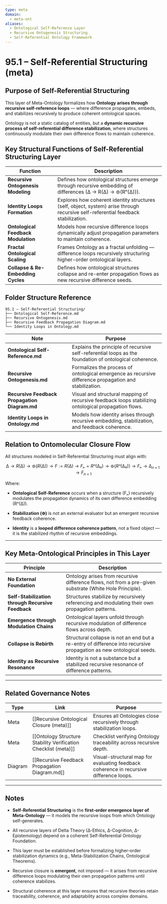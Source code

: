 ```yaml
---
type: meta
domain:
  - meta-ont
aliases:
  - Ontological Self-Reference Layer
  - Recursive Ontogenesis Structuring
  - Self-Referential Ontology Framework
---
```


# 95.1 – Self-Referential Structuring (meta)

## Purpose of Self-Referential Structuring

This layer of Meta-Ontology formalizes how **Ontology arises through recursive self-reference loops** — where difference propagates, embeds, and stabilizes recursively to produce coherent ontological spaces.

Ontology is not a static catalog of entities, but a **dynamic recursive process of self-referential difference stabilization**, where structures continuously modulate their own difference flows to maintain coherence.

## Key Structural Functions of Self-Referential Structuring Layer

| Function                         | Description |
|-----------------------------------|-------------|
| **Recursive Ontogenesis Modeling** | Defines how ontological structures emerge through recursive embedding of differences (∆ → R(∆) → ⊚(Rⁿ(∆))). |
| **Identity Loops Formation**      | Explores how coherent identity structures (self, object, system) arise through recursive self-referential feedback stabilization. |
| **Ontological Feedback Modulation** | Models how recursive difference loops dynamically adjust propagation parameters to maintain coherence. |
| **Fractal Ontological Scaling**   | Frames Ontology as a fractal unfolding — difference loops recursively structuring higher-order ontological layers. |
| **Collapse & Re-Embedding Cycles** | Defines how ontological structures collapse and re-enter propagation flows as new recursive difference seeds. |


## Folder Structure Reference

```plaintext
95.1 – Self-Referential Structuring/
├── Ontological Self-Reference.md
├── Recursive Ontogenesis.md
├── Recursive Feedback Propagation Diagram.md
└── Identity Loops in Ontology.md
````

|Note|Purpose|
|---|---|
|**Ontological Self-Reference.md**|Explains the principle of recursive self-referential loops as the foundation of ontological coherence.|
|**Recursive Ontogenesis.md**|Formalizes the process of ontological emergence as recursive difference propagation and stabilization.|
|**Recursive Feedback Propagation Diagram.md**|Visual and structural mapping of recursive feedback loops stabilizing ontological propagation flows.|
|**Identity Loops in Ontology.md**|Models how identity arises through recursive embedding, stabilization, and feedback coherence.|


## Relation to Ontomolecular Closure Flow

All structures modeled in Self-Referential Structuring must align with:

$$
∆ \rightarrow R(∆) \rightarrow ⊚(R(∆)) \rightarrow F := R(∆) \rightarrow Fₙ = Rⁿ(∆₀) \rightarrow ⊚(Rⁿ(∆₀)) \rightarrow Fₙ \rightarrow ∆_{n+1} \rightarrow F_{n+1}
$$


Where:

- **Ontological Self-Reference** occurs when a structure (Fₙ) recursively modulates the propagation dynamics of its own difference embedding (Rⁿ(∆)).
    
- **Stabilization (⊚)** is not an external evaluator but an emergent recursive feedback coherence.
    
- **Identity** is a **looped difference coherence pattern**, not a fixed object — it is the stabilized rhythm of recursive embeddings.
    

---

## Key Meta-Ontological Principles in This Layer

|Principle|Description|
|---|---|
|**No External Foundation**|Ontology arises from recursive difference flows, not from a pre-given substrate (White Hole Principle).|
|**Self-Stabilization through Recursive Feedback**|Structures stabilize by recursively referencing and modulating their own propagation patterns.|
|**Emergence through Modulation Chains**|Ontological layers unfold through recursive modulation of difference flows across depth.|
|**Collapse is Rebirth**|Structural collapse is not an end but a re-entry of difference into recursive propagation as new ontological seeds.|
|**Identity as Recursive Resonance**|Identity is not a substance but a stabilized recursive resonance of difference patterns.|

---

## Related Governance Notes

|Type|Link|Purpose|
|---|---|---|
|Meta|[[Recursive Ontological Closure (meta)]]|Ensures all Ontologies close recursively through stabilization loops.|
|Meta|[[Ontology Structure Stability Verification Checklist (meta)]]|Checklist verifying Ontology traceability across recursive depth.|
|Diagram|[[Recursive Feedback Propagation Diagram.md]]|Visual-structural map for evaluating feedback coherence in recursive difference loops.|

---

## Notes

- **Self-Referential Structuring** is the **first-order emergence layer of Meta-Ontology** — it models the recursive loops from which Ontology self-generates.
    
- All recursive layers of Delta Theory (∆-Ethics, ∆-Cognition, ∆-Epistemology) depend on a coherent Self-Referential Ontology Foundation.
    
- This layer must be established before formalizing higher-order stabilization dynamics (e.g., Meta-Stabilization Chains, Ontological Theorems).
    
- Recursive closure is **emergent**, not imposed — it arises from recursive difference loops modulating their own propagation patterns until coherence stabilizes.
    
- Structural coherence at this layer ensures that recursive theories retain traceability, coherence, and adaptability across complex domains.
    